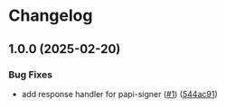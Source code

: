 # Changelog

## 1.0.0 (2025-02-20)


### Bug Fixes

* add response handler for papi-signer ([#1](https://github.com/mimir-labs/mimir-apps-sdk/issues/1)) ([544ac91](https://github.com/mimir-labs/mimir-apps-sdk/commit/544ac911001ce5a90711f182a66cd4f5898e9b19))
